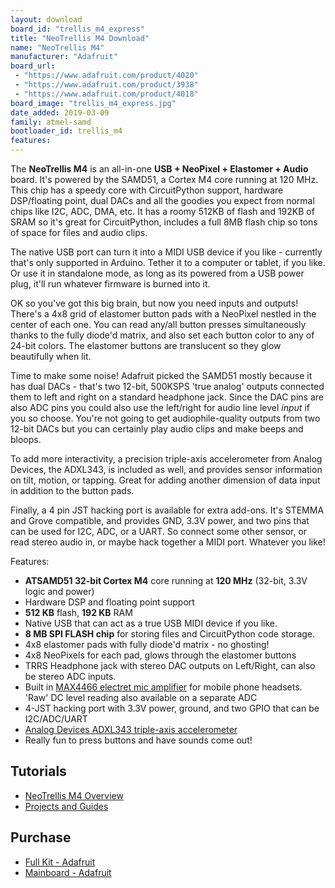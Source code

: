 ```yaml
---
layout: download
board_id: "trellis_m4_express"
title: "NeoTrellis M4 Download"
name: "NeoTrellis M4"
manufacturer: "Adafruit"
board_url:
 - "https://www.adafruit.com/product/4020"
 - "https://www.adafruit.com/product/3938"
 - "https://www.adafruit.com/product/4018"
board_image: "trellis_m4_express.jpg"
date_added: 2019-03-09
family: atmel-samd
bootloader_id: trellis_m4
features:
---
```


The **NeoTrellis M4** is an all-in-one **USB + NeoPixel + Elastomer + Audio** board. It's powered by the SAMD51, a Cortex M4 core running at 120 MHz. This chip has a speedy core with CircuitPython support, hardware DSP/floating point, dual DACs and all the goodies you expect from normal chips like I2C, ADC, DMA, etc. It has a roomy 512KB of flash and 192KB of SRAM so it's great for CircuitPython, includes a full 8MB flash chip so tons of space for files and audio clips.

The native USB port can turn it into a MIDI USB device if you like - currently that's only supported in Arduino. Tether it to a computer or tablet, if you like. Or use it in standalone mode, as long as its powered from a USB power plug, it'll run whatever firmware is burned into it.

OK so you've got this big brain, but now you need inputs and outputs! There's a 4x8 grid of elastomer button pads with a NeoPixel nestled in the center of each one. You can read any/all button presses simultaneously thanks to the fully diode'd matrix, and also set each button color to any of 24-bit colors. The elastomer buttons are translucent so they glow beautifully when lit.

Time to make some noise! Adafruit picked the SAMD51 mostly because it has dual DACs - that's two 12-bit, 500KSPS 'true analog' outputs connected them to left and right on a standard headphone jack. Since the DAC pins are also ADC pins you could also use the left/right for audio line level _input_ if you so choose. You're not going to get audiophile-quality outputs from two 12-bit DACs but you can certainly play audio clips and make beeps and bloops.

To add more interactivity, a precision triple-axis accelerometer from Analog Devices, the ADXL343, is included as well, and provides sensor information on tilt, motion, or tapping. Great for adding another dimension of data input in addition to the button pads.

Finally, a 4 pin JST hacking port is available for extra add-ons. It's STEMMA and Grove compatible, and provides GND, 3.3V power, and two pins that can be used for I2C, ADC, or a UART. So connect some other sensor, or read stereo audio in, or maybe hack together a MIDI port. Whatever you like!

Features:

*   **ATSAMD51 32-bit Cortex M4** core running at **120 MHz** (32-bit, 3.3V logic and power)
*   Hardware DSP and floating point support
*   **512 KB** flash, **192 KB** RAM
*   Native USB that can act as a true USB MIDI device if you like.
*   **8 MB SPI FLASH chip** for storing files and CircuitPython code storage.
*   4x8 elastomer pads with fully diode'd matrix - no ghosting!
*   4x8 NeoPixels for each pad, glows through the elastomer buttons
*   TRRS Headphone jack with stereo DAC outputs on Left/Right, can also be stereo ADC inputs.
*   Built in [MAX4466 electret mic amplifier](https://www.adafruit.com/product/1063) for mobile phone headsets. 'Raw' DC level reading also available on a separate ADC
*   4-JST hacking port with 3.3V power, ground, and two GPIO that can be I2C/ADC/UART
*   [Analog Devices ADXL343 triple-axis accelerometer](https://www.analog.com/en/products/adxl343.html)
*   Really fun to press buttons and have sounds come out!

## Tutorials
* [NeoTrellis M4 Overview](https://learn.adafruit.com/adafruit-neotrellis-m4)
* [Projects and Guides](https://learn.adafruit.com/products/4020/guides)

## Purchase
* [Full Kit - Adafruit](https://www.adafruit.com/product/4020)
* [Mainboard - Adafruit](https://www.adafruit.com/product/3938)
